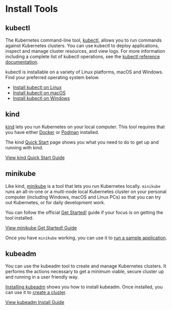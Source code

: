 # Install Tools

## kubectl

The Kubernetes command-line tool, [kubectl](https://kubernetes.io/docs/reference/kubectl/kubectl/), allows you to run commands against Kubernetes clusters. You can use kubectl to deploy applications, inspect and manage cluster resources, and view logs. For more information including a complete list of kubectl operations, see the [kubectl reference documentation](https://kubernetes.io/docs/reference/kubectl/).

kubectl is installable on a variety of Linux platforms, macOS and Windows. Find your preferred operating system below.

- [Install kubectl on Linux](https://kubernetes.io/docs/tasks/tools/install-kubectl-linux)
- [Install kubectl on macOS](https://kubernetes.io/docs/tasks/tools/install-kubectl-macos)
- [Install kubectl on Windows](https://kubernetes.io/docs/tasks/tools/install-kubectl-windows)

## kind

[kind](https://kind.sigs.k8s.io/) lets you run Kubernetes on your local computer. This tool requires that you have either [Docker](https://www.docker.com/) or [Podman](https://podman.io/) installed.

The kind [Quick Start](https://kind.sigs.k8s.io/docs/user/quick-start/) page shows you what you need to do to get up and running with kind.

[View kind Quick Start Guide](https://kind.sigs.k8s.io/docs/user/quick-start/)

## minikube

Like kind, [minikube](https://minikube.sigs.k8s.io/) is a tool that lets you run Kubernetes locally. `minikube` runs an all-in-one or a multi-node local Kubernetes cluster on your personal computer (including Windows, macOS and Linux PCs) so that you can try out Kubernetes, or for daily development work.

You can follow the official [Get Started!](https://minikube.sigs.k8s.io/docs/start/) guide if your focus is on getting the tool installed.

[View minikube Get Started! Guide](https://minikube.sigs.k8s.io/docs/start/)

Once you have `minikube` working, you can use it to [run a sample application](https://kubernetes.io/docs/tutorials/hello-minikube/).

## kubeadm

You can use the kubeadm tool to create and manage Kubernetes clusters. It performs the actions necessary to get a minimum viable, secure cluster up and running in a user friendly way.

[Installing kubeadm](https://kubernetes.io/docs/setup/production-environment/tools/kubeadm/install-kubeadm/) shows you how to install kubeadm. Once installed, you can use it to [create a cluster](https://kubernetes.io/docs/setup/production-environment/tools/kubeadm/create-cluster-kubeadm/).

[View kubeadm Install Guide](https://kubernetes.io/docs/setup/production-environment/tools/kubeadm/install-kubeadm/)


